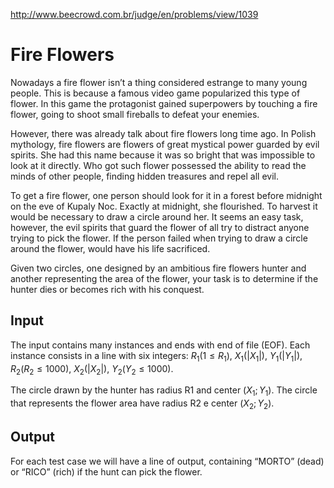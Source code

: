http://www.beecrowd.com.br/judge/en/problems/view/1039

# Fire Flowers

Nowadays a fire flower isn’t a thing considered estrange to many young people.
This is because a famous video game popularized this type of flower.
In this game the protagonist gained superpowers by touching a fire flower,
going to shoot small fireballs to defeat your enemies.

However, there was already talk about fire flowers long time ago. In Polish
mythology, fire flowers are flowers of great mystical power guarded by evil
spirits. She had this name because it was so bright that was impossible to
look at it directly. Who got such flower possessed the ability to read the
minds of other people, finding hidden treasures and repel all evil.

To get a fire flower, one person should look for it in a forest before midnight
on the eve of Kupaly Noc. Exactly at midnight, she flourished. To harvest it
would be necessary to draw a circle around her. It seems an easy task, however,
the evil spirits that guard the flower of all try to distract anyone trying to
pick the flower. If the person failed when trying to draw a circle around the
flower, would have his life sacrificed.

Given two circles, one designed by an ambitious fire flowers hunter and another
representing the area of the flower, your task is to determine if the hunter
dies or becomes rich with his conquest.

## Input

The input contains many instances and ends with end of file (EOF). Each instance
consists in a line with six integers: $R_1 (1 \leq R_1)$, $X_1(|X_1|)$,
$Y_1(|Y_1|)$, $R_2 (R_2 \leq 1000)$, $X_2(|X_2|)$, $Y_2 (Y_2 \leq 1000)$.

The circle drawn by the hunter has radius R1 and center $(X_1; Y_1)$.
The circle that represents the flower area have radius R2 e center
$(X_2; Y_2)$.

## Output

For each test case we will have a line of output, containing “MORTO” (dead) or
“RICO” (rich) if the hunt can pick the flower.
